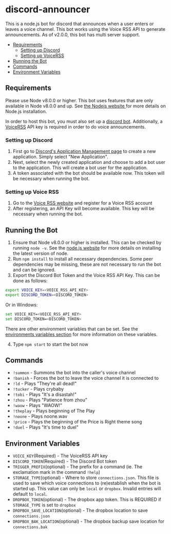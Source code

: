 # discord-announcer
This is a node.js bot for discord that announces when a user enters or leaves a voice channel. This bot works using the Voice RSS API to generate announcements. As of v2.0.0, this bot has multi server support.

* [Requirements](#requirements)
  * [Setting up Discord](#discord)
  * [Setting up VoiceRSS](#voiceRSS)
* [Running the Bot](#running)
* [Commands](#commands)
* [Environment Variables](#env)

<a name="requirements"></a>
## Requirements
Please use Node v8.0.0 or higher. This bot uses features that are only available in Node v8.0.0 and up. See <a href=https://nodejs.org/en/> the Nodejs website </a> for more details on Node.js installation.

In order to host this bot, you must also set up a [discord bot](#discord). Additionally, a [VoiceRSS](#voiceRSS) API key is required in order to do voice announcements.

<a name="discord"></a>
### Setting up Discord
1. First go to <a href=https://discordapp.com/developers/applications/me>Discord's Application Management page</a> to create a new application. Simply select "New Application".
2. Next, select the newly created application and choose to add a bot user to the application. This will create a bot user for the application.
3. A token associated with the bot should be available now. This token will be necessary when running the bot.

<a name="voiceRSS"></a>
### Setting up Voice RSS
1. Go to the <a href=http://www.voicerss.org/registration.aspx>Voice RSS website</a> and register for a Voice RSS account
2. After registering, an API Key will become available. This key will be necessary when running the bot.

<a name="running"></a>
## Running the Bot
1. Ensure that Node v8.0.0 or higher is installed. This can be checked by running `node -v`. See the <a href=https://nodejs.org/>node.js website</a> for more details on installing the latest version of node.
2. Run `npm install` to install all necessary dependencies. Some peer dependencies may be missing, these are not necessary to run the bot and can be ignored.
3. Export the Discord Bot Token and the Voice RSS API Key. This can be done as follows:
``` sh
export VOICE_KEY=<VOICE_RSS_API_KEY>
export DISCORD_TOKEN=<DISCORD_TOKEN>
```
Or in Windows:
``` sh
set VOICE_KEY=<VOICE_RSS_API_KEY>
set DISCORD_TOKEN=<DISCORD_TOKEN>
```
There are other environment variables that can be set. See the [environments variables section](#env) for more information on these variables.

4. Type `npm start` to start the bot now

<a name="commands"></a>
## Commands
* `!summon` - Summons the bot into the caller's voice channel
* `!banish` - Forces the bot to leave the voice channel it is connected to
* `!ld` - Plays "They're all dead!"
* `!tucker` - Plays crybaby
* `!tobi` - Plays "It's a disastah!"
* `!zhou` - Plays "Patience from zhou"
* `!waow` - Plays "WAOW!"
* `!theplay` - Plays beginning of The Play
* `!noone` - Plays noone.wav
* `!price` - Plays the beginning of the Price is Right theme song
* `!duel` - Plays "It's time to duel"

<a name="env"></a>
## Environment Variables
* `VOICE_KEY`(Required) - The VoiceRSS API key
* `DISCORD_TOKEN`(Required) - The Discord Bot token
* `TRIGGER_PREFIX`(optional) - The prefix for a command (ie. The exclamation mark in the command `!help`)
* `STORAGE_TYPE`(optional) - Where to store `connections.json`. This file is used to save which voice connections to (re)establish when the bot is started up. This value can only be `local` or `dropbox`. Invalid entries will default to `local`.
* `DROPBOX_TOKEN`(optional) - The dropbox app token. This is REQUIRED if `STORAGE_TYPE` is set to `dropbox`
* `DROPBOX_SAVE_LOCATION`(optional) - The dropbox location to save `connections.json`
* `DROPBOX_BAK_LOCATION`(optional) - The dropbox backup save location for `connections.bak`
